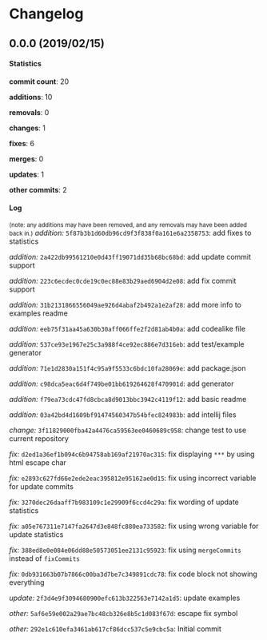 # Changelog
## 0.0.0 (2019/02/15)
#### Statistics
**commit count**: 20

**additions**: 10

**removals**: 0

**changes**: 1

**fixes**: 6

**merges**: 0

**updates**: 1

**other commits**: 2

#### Log
<small>(note: any additions may have been removed, and any removals may have been added back in.)</small>
*addition:* `5f87b3b1d60db96cd9f3f838f0a161e6a2358753`: add fixes to statistics

*addition:* `2a422db99561210e0d43ff19071dd35b68bc68bd`: add update commit support

*addition:* `223c6ecdec0cde19c0ec88e83b29aed6904d2e08`: add fix commit support

*addition:* `31b2131866556049ae926d4abaf2b492a1e2af28`: add more info to examples readme

*addition:* `eeb75f31aa45a630b30aff066ffe2f2d81ab4b0a`: add codealike file

*addition:* `537ce93e1967e25c3a988f4ce92ec886e7d316eb`: add test/example generator

*addition:* `71e1d2830a151f4c95a9f5533c6bdc10fa28069e`: add package.json

*addition:* `c98dca5eac6d4f749be01bb619264628f470901d`: add generator

*addition:* `f79ea73cdc47fd8cbca8d9013bbc3942c4119f12`: add basic readme

*addition:* `03a42bd4d1609bf91474560347b54bfec824983b`: add intellij files

*change:* `3f11829000fba42a4476ca59563ee0460689c958`: change test to use current repository

*fix:* `d2ed1a36ef1b094c6b94758ab169af21970ac315`: fix displaying `***` by using html escape char

*fix:* `e2893c627fd66e2ede2eac395812e95162ae0d15`: fix using incorrect variable for update commits

*fix:* `3270dec26daaff7b983109c1e29909f6ccd4c29a`: fix wording of update statistics

*fix:* `a05e767311e7147fa2647d3e848fc880ea733582`: fix using wrong variable for update statistics

*fix:* `388ed8e0e084e06dd88e50573051ee2131c95923`: fix using `mergeCommits` instead of `fixCommits`

*fix:* `0db931663b07b7866c00ba3d7be7c349891cdc78`: fix code block not showing everything

*update:* `2f3d4e9f3094680900efc613b322563e7142a1d5`: update examples

*other:* `5af6e59e002a29ae7bc48cb326e8b5c1d083f67d`: escape fix symbol

*other:* `292e1c610efa3461ab617cf86dcc537c5e9cbc5a`: Initial commit

